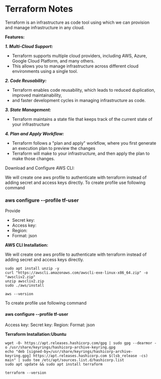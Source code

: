 # Terraform Notes

Terraform is an infrastructure as code tool using which we can provision and manage infrastructure in any cloud.


**Features:**

***1. Multi-Cloud Support:***
- Terraform supports multiple cloud providers, including AWS, Azure, Google Cloud Platform, and many others.
- This allows you to manage infrastructure across different cloud environments using a single tool.

***2. Code Reusability:*** 
- Terraform enables code reusability, which leads to reduced duplication, improved maintainability,
- and faster development cycles in managing infrastructure as code.

***3. State Management:*** 
- Terraform maintains a state file that keeps track of the current state of your infrastructure

***4. Plan and Apply Workflow:*** 
- Terraform follows a "plan and apply" workflow, where you first generate an execution plan to preview the changes
- Terraform will make to your infrastructure, and then apply the plan to make those changes.


Download and Configure AWS CLI:

We will create one aws profile to authenticate with terraform instead of adding secret and access keys directly.
To create profile use following command

### aws configure   --profile  tf-user
Provide
- Secret key:
- Access key:
- Region:
- Format: json

**AWS CLI Installation:**

We will create one aws profile to authenticate with terraform instead of adding secret and access keys directly.

````
sudo apt install unzip -y
curl "https://awscli.amazonaws.com/awscli-exe-linux-x86_64.zip" -o "awscliv2.zip"
unzip awscliv2.zip
sudo ./aws/install
````
````
aws --version
````
To create profile use following command
#### aws configure   --profile  tf-user
Access key:
Secret key:
Region:
Format: json


**Terraform Installation:Ubuntu**
````
wget -O- https://apt.releases.hashicorp.com/gpg | sudo gpg --dearmor -o /usr/share/keyrings/hashicorp-archive-keyring.gpg
echo "deb [signed-by=/usr/share/keyrings/hashicorp-archive-keyring.gpg] https://apt.releases.hashicorp.com $(lsb_release -cs) main" | sudo tee /etc/apt/sources.list.d/hashicorp.list
sudo apt update && sudo apt install terraform
````
````
terraform --version
````
